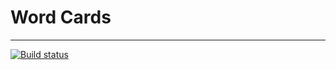 # Word Cards

- - - - - -
[![Build status](https://travis-ci.org/AlexeyPanchenko/wordcards.svg?branch=master)](https://travis-ci.org/AlexeyPanchenko/wordcards)